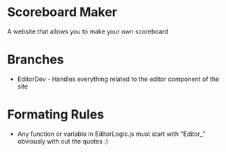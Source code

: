 # Scoreboard Maker
A website that allows you to make your own scoreboard

# Branches
* EditorDev - Handles everything related to the editor component of the site

# Formating Rules
* Any function or variable in EditorLogic.js must start with "Editor_" obviously with out the quotes :)